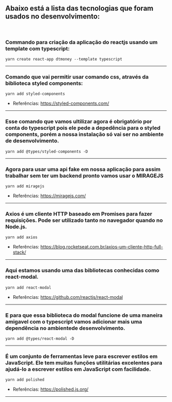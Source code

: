 ## Abaixo está a lista das tecnologias que foram usados no desenvolvimento:

<br>

### Commando para criação da aplicação do reactjs usando um template com typescript:

    yarn create react-app dtmoney --template typescript

<hr>

### Comando que vai permitir usar comando css, através da biblioteca styled components:

    yarn add styled-components

- Referências: https://styled-components.com/

<hr>

### Esse comando que vamos ultilizar agora é obrigatório por conta do typescript pois ele pede a depedência para o styled components, porém a nossa instalação só vai ser no ambiente de desenvolvimento.

    yarn add @types/styled-components -D

<hr>

### Agora para usar uma api fake em nossa aplicação para assim trabalhar sem ter um backend pronto vamos usar o MIRAGEJS

    yarn add miragejs

- Referências: https://miragejs.com/

<hr>

### Axios é um cliente HTTP baseado em Promises para fazer requisições. Pode ser utilizado tanto no navegador quando no Node.js.

    yarn add axios

- Referências: https://blog.rocketseat.com.br/axios-um-cliente-http-full-stack/

<hr>

### Aqui estamos usando uma das bibliotecas conhecidas como react-modal.

    yarn add react-modal

- Referências: https://github.com/reactjs/react-modal

<hr>

### E para que essa biblioteca do modal funcione de uma maneira amigavel com o typescript vamos adicionar mais uma dependência no ambientede desenvolvimento.

    yarn add @types/react-modal -D

<hr>

### É um conjunto de ferramentas leve para escrever estilos em JavaScript. Ele tem muitas funções utilitárias excelentes para ajudá-lo a escrever estilos em JavaScript com facilidade.

    yarn add polished

- Referências: https://polished.js.org/

<hr>
